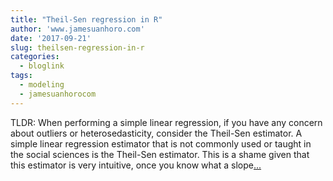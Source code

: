 ```yaml
---
title: "Theil-Sen regression in R"
author: 'www.jamesuanhoro.com'
date: '2017-09-21'
slug: theilsen-regression-in-r
categories:
  - bloglink
tags:
  - modeling
  - jamesuanhorocom
---
```


TLDR: When performing a simple linear regression, if you have any concern about outliers or heterosedasticity, consider the Theil-Sen estimator. A simple linear regression estimator that is not commonly used or taught in the social sciences is the Theil-Sen estimator. This is a shame given that this estimator is very intuitive, once you know what a slope[... <i class="fas fa-external-link-alt"></i>](https://www.jamesuanhoro.com/post/2017/09/21/theil-sen-regression-in-r/)

